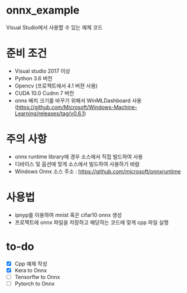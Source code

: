 # onnx_example
Visual Studio에서 사용할 수 있는 예제 코드

# 준비 조건
- Visual studio 2017 이상
- Python 3.6 버전
- Opencv (프로젝트에서 4.1 버젼 사용)
- CUDA 10.0 Cudnn 7 버전
- onnx 배치 크기를 바꾸기 위해서 WinMLDashboard 사용(https://github.com/Microsoft/Windows-Machine-Learning/releases/tag/v0.6.1)

# 주의 사항
- onnx runtime library에 경우 소스에서 직접 빌드하여 사용
- 디바이스 및 옵션에 맞게 소스에서 빌드하여 사용하기 바람
- Windows Onnx 소스 주소 : https://github.com/microsoft/onnxruntime

# 사용법
- ipnyp를 이용하여 mnist 혹은 cifar10 onnx 생성
- 프로젝트에 onnx 파일을 저장하고 해당하는 코드에 맞게 cpp 파일 실행

# to-do
- [x] Cpp 예제 작성
- [x] Kera to Onnx
- [ ] Tensorflw to Onnx
- [ ] Pytorch to Onnx
